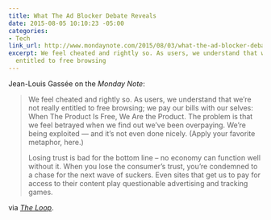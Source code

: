 ```yaml
---
title: What The Ad Blocker Debate Reveals
date: 2015-08-05 10:10:23 -05:00
categories:
- Tech
link_url: http://www.mondaynote.com/2015/08/03/what-the-ad-blocker-debate-reveals/
excerpt: We feel cheated and rightly so. As users, we understand that we’re not really
  entitled to free browsing
---
```


Jean-Louis Gassée on the *Monday Note*:

> We feel cheated and rightly so. As users, we understand that we’re not really entitled to free browsing; we pay our bills with our selves: When The Product Is Free, We Are the Product. The problem is that we feel betrayed when we find out we’ve been overpaying. We’re being exploited — and it’s not even done nicely. (Apply your favorite metaphor, here.)
> 
> Losing trust is bad for the bottom line – no economy can function well without it. When you lose the consumer’s trust, you’re condemned to a chase for the next wave of suckers. Even sites that get us to pay for access to their content play questionable advertising and tracking games.

via *[The Loop](http://www.loopinsight.com/2015/08/05/jean-louis-gassee-on-apples-ad-blocking-technology/)*.
